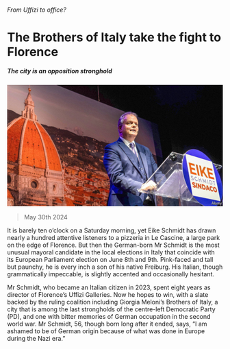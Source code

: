 ###### From Uffizi to office?

# The Brothers of Italy take the fight to Florence 

##### The city is an opposition stronghold 

![image](images/20240601_EUP503.jpg) 

> May 30th 2024 

It is barely ten o’clock on a Saturday morning, yet Eike Schmidt has drawn nearly a hundred attentive listeners to a pizzeria in Le Cascine, a large park on the edge of Florence. But then the German-born Mr Schmidt is the most unusual mayoral candidate in the local elections in Italy that coincide with its European Parliament election on June 8th and 9th. Pink-faced and tall but paunchy, he is every inch a son of his native Freiburg. His Italian, though grammatically impeccable, is slightly accented and occasionally hesitant.

Mr Schmidt, who became an Italian citizen in 2023, spent eight years as director of Florence’s Uffizi Galleries. Now he hopes to win, with a slate backed by the ruling coalition including Giorgia Meloni’s Brothers of Italy, a city that is among the last strongholds of the centre-left Democratic Party (PD), and one with bitter memories of German occupation in the second world war. Mr Schmidt, 56, though born long after it ended, says, “I am ashamed to be of German origin because of what was done in Europe during the Nazi era.”

